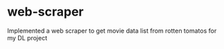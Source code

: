 # web-scraper

Implemented a web scraper to get movie data list from rotten tomatos for my DL project
